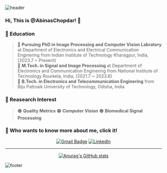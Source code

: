 ![header](https://capsule-render.vercel.app/api?type=waving&&color=gradient&height=80&section=header&fontSize=90)  

### Hi, This is @AbinasChopdar! 👋

### 🌱 Education
> 🔵 **Pursuing PhD in Image Processing and Computer Vision Labratory** at Department of Electronics and Electrical Communication Enginering from Indian Institute of Technology Kharagpur, India, (2023.7 ~ Present)  
> 🔵 **M.Tech. in Signal and Image Processing** at Department of Electronics and Communication Enginering from National Institute of Technology Rourkela, India, (2021.7 ~ 2023.6)  
> 🔵 **B.Tech. in Electronics and Telecommunication Enginering** from Biju Pattnaik University of Technology, Odisha, India  

### :orange_book: Reasearch Interest  
> 🟠 **Quality Metrics**
> 🟠 **Computer Vision**
> 🟠 **Biomedical Signal Processing**

### 👀 Who wants to know more about me, click it!

<div align=center>

[![Gmail Badge](https://img.shields.io/badge/Gmail-d14836?style=flat-square&logo=Gmail&logoColor=white&link=mailto:abinasresearch@gmail.com)](mailto:abinasresearch@gmail.com)
[![LinkedIn](https://img.shields.io/badge/-LinkedIn-0077b5?style=round-square&logo=linkedin&logoColor=white&link=https://www.linkedin.com/in/abinaschopdar)](www.linkedin.com/in/abinaschopdar)


</div>

---

<div align=center>


</div>

<div align=center>
  
[![Anurag's GitHub stats](https://github-readme-stats-git-masterrstaa-rickstaa.vercel.app/api?username=Taeyoung96&count_private=true
)](https://github.com/anuraghazra/github-readme-stats)
  
</div>


![footer](https://capsule-render.vercel.app/api?type=waving&&color=gradient&height=80&section=footer&fontSize=90)
